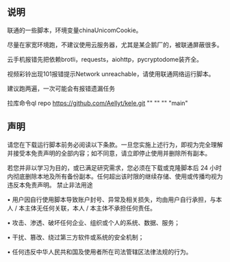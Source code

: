 ## 说明
联通的一些脚本，环境变量chinaUnicomCookie。

尽量在家宽环境跑，不建议使用云服务器，尤其是某企鹅厂的，被联通屏蔽很多。

云手机报错先把依赖brotli，requests，aiohttp，pycryptodome装齐全。

视频彩铃出现101报错提示Network unreachable，请使用联通网络运行脚本。

建议跑两遍，一次可能会有报错遗漏任务

拉库命令ql repo https://github.com/Aellyt/kele.git "" "" "" "main"


## 声明

请您在下载运行脚本前务必阅读以下条款。一旦您实施上述行为，即视为完全理解并接受本免责声明的全部内容；如不同意，请立即停止使用并删除所有副本。

若您并非以学习为目的，或已满足研究需求，您必须在下载或克隆脚本后 24 小时内彻底删除本地及所有备份副本。任何超出该时限的继续存储、使用或传播均视为违反本免责声明。
禁止非法用途

• 用户因自行使用脚本导致账户封号、异常及相关损失，均由用户自行承担，与本人 / 本主体无任何关联，本人 / 本主体不承担任何责任。

• 攻击、渗透、破坏任何企业、组织或个人的系统、数据、服务；

• 干扰、篡改、绕过第三方软件或系统的安全机制；

• 任何违反中华人民共和国及使用者所在司法管辖区法律法规的行为。

